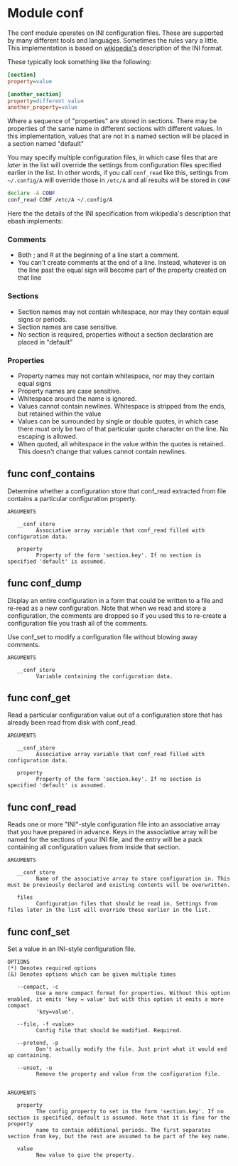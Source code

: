 # Module conf

The conf module operates on INI configuration files. These are supported by many different tools and languages.
Sometimes the rules vary a little. This implementation is based on [wikipedia's](https://en.wikipedia.org/wiki/INI_file)
description of the INI format.

These typically look something like the following:

```INI
[section]
property=value

[another_section]
property=different value
another_property=value
```

Where a sequence of "properties" are stored in sections. There may be properties of the same name in different sections
with different values. In this implementation, values that are not in a named section will be placed in a section named
"default"

You may specify multiple configuration files, in which case files that are *later* in the list will override the settings
from configuration files specified earlier in the list. In other words, if you call `conf_read` like this, settings from
`~/.config/A` will override those in `/etc/A` and all results will be stored in `CONF`

```bash
declare -A CONF
conf_read CONF /etc/A ~/.config/A
```

Here the the details of the INI specification from wikipedia's description that ebash implements:

### Comments

  - Both ; and # at the beginning of a line start a comment.
  - You can't create comments at the end of a line. Instead, whatever is on the line past the
    equal sign will become part of the property created on that line

### Sections

  - Section names may not contain whitespace, nor may they contain equal signs or periods.
  - Section names are case sensitive.
  - No section is required, properties without a section declaration are placed in "default"

### Properties

  - Property names may not contain whitespace, nor may they contain equal signs
  - Property names are case sensitive.
  - Whitespace around the name is ignored.
  - Values cannot contain newlines. Whitespace is stripped from the ends, but retained within the
    value
  - Values can be surrounded by single or double quotes, in which case there must only be two of
    that particular quote character on the line. No escaping is allowed.
  - When quoted, all whitespace in the value within the quotes is retained. This doesn't change
    that values cannot contain newlines.

## func conf_contains

Determine whether a configuration store that conf_read extracted from file contains a particular configuration property.

```Groff
ARGUMENTS

   __conf_store
         Associative array variable that conf_read filled with configuration data.

   property
         Property of the form 'section.key'. If no section is specified 'default' is assumed.

```

## func conf_dump

Display an entire configuration in a form that could be written to a file and re-read as a new configuration. Note that
when we read and store a configuration, the comments are dropped so if you used this to re-create a configuration file
you trash all of the comments.

Use conf_set to modify a configuration file without blowing away comments.

```Groff
ARGUMENTS

   __conf_store
         Variable containing the configuration data.

```

## func conf_get

Read a particular configuration value out of a configuration store that has already been read from disk with conf_read.

```Groff
ARGUMENTS

   __conf_store
         Associative array variable that conf_read filled with configuration data.

   property
         Property of the form 'section.key'. If no section is specified 'default' is assumed.

```

## func conf_read

Reads one or more "INI"-style configuration file into an associative array that you have prepared in advance. Keys in
the associative array will be named for the sections of your INI file, and the entry will be a pack containing all
configuration values from inside that section.

```Groff
ARGUMENTS

   __conf_store
         Name of the associative array to store configuration in. This must be previously declared and existing contents will be overwritten.

   files
         Configuration files that should be read in. Settings from files later in the list will override those earlier in the list.
```

## func conf_set

Set a value in an INI-style configuration file.

```Groff
OPTIONS
(*) Denotes required options
(&) Denotes options which can be given multiple times

   --compact, -c
         Use a more compact format for properties. Without this option enabled, it emits 'key = value' but with this option it emits a more compact
         'key=value'.

   --file, -f <value>
         Config file that should be modified. Required.

   --pretend, -p
         Don't actually modify the file. Just print what it would end up containing.

   --unset, -u
         Remove the property and value from the configuration file.


ARGUMENTS

   property
         The config property to set in the form 'section.key'. If no section is specified, default is assumed. Note that it is fine for the property
         name to contain additional periods. The first separates section from key, but the rest are assumed to be part of the key name.

   value
         New value to give the property.

```
